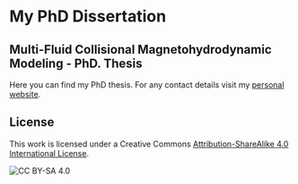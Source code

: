 # My PhD Dissertation
## Multi-Fluid Collisional Magnetohydrodynamic Modeling - PhD. Thesis

Here you can find my PhD thesis. For any contact details visit my [personal website](qalshidi.science).

## License

This work is licensed under a Creative Commons [Attribution-ShareAlike 4.0 International License](http://creativecommons.org/licenses/by-sa/4.0/).

![CC BY-SA 4.0](https://i.creativecommons.org/l/by-sa/4.0/88x31.png")
